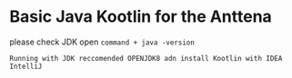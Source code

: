 # Basic Java Kootlin for the Anttena
please check JDK
open ``command + java -version``

``Running with JDK reccomended OPENJDK8 adn install Kootlin with IDEA IntelliJ``
